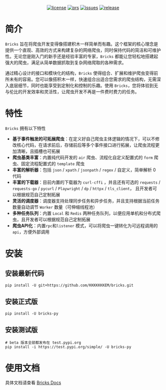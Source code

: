 [license]: /LICENSE
[license-badge]: https://img.shields.io/github/license/KKKKKKKEM/bricks?style=flat-square&a=1
[prs]: https://github.com/KKKKKKKEM/bricks
[prs-badge]: https://img.shields.io/badge/PRs-welcome-brightgreen.svg?style=flat-square
[issues]: https://github.com/KKKKKKKEM/bricks/issues/new
[issues-badge]: https://img.shields.io/badge/Issues-welcome-brightgreen.svg?style=flat-square
[release]: https://github.com/KKKKKKKEM/bricks/releases/latest
[release-badge]: https://img.shields.io/github/v/release/KKKKKKKEM/bricks?style=flat-square


<div align="center">
    
[![license][license-badge]][license]
[![prs][prs-badge]][prs]
[![issues][issues-badge]][issues]
[![release][release-badge]][release]

</div>

# 简介

`Bricks` 旨在将爬虫开发变得像搭建积木一样简单而有趣。这个框架的核心理念是提供一个直观、高效的方式来构建复杂的网络爬虫，同时保持代码的简洁和可维护性。无论您是刚入门的新手还是经验丰富的专家，`Bricks` 都能让您轻松地搭建起强大的爬虫，满足从简单数据抓取到复杂网络爬取的各种需求。

通过精心设计的接口和模块化的结构，`Bricks` 使得组合、扩展和维护爬虫变得前所未有的容易。您可以像搭积木一样，快速组合出适合您需求的爬虫结构，无需深入底层细节，同时也能享受到定制化和控制的乐趣。使用 `Bricks`，您将体验到无与伦比的开发效率和灵活性，让爬虫开发不再是一件费时费力的任务。


# 特性

`Bricks` 拥有以下特性

- **基于事件触发的可拓展爬虫**：在定义好自己爬虫主体逻辑的情况下，可以不修改核心代码，在请求前后，存储前后等多个事件接口进行拓展，让爬虫流程更加清晰，且插槽也可拓展
- **爬虫基类丰富**：内置纯代码开发的 `air` 爬虫、流程化自定义配置式的 `form` 爬虫、固定流程配置式的 `template` 爬虫
- **丰富的解析器**：包括 `json` / `xpath` / `jsonpath` / `regex` /  自定义，简单解析 0 代码
- **丰富的下载器**：目前内置的下载器为 `curl-cffi` ，并且还有可选的 `requests` /  `requests-go` / `pycurl` / `Playwright` / `dp` / `httpx` / `tls_client`， 且开发者可以根据规范自己定制拓展
- **灵活的调度器**：调度器支持处理同步任务和异步任务，并且支持根据当前任务数量自动调节 `Worker` 数量（可伸缩线程池）
- **多种任务队列**：内置 `Local` 和 `Redis` 两种任务队列，以便应用单机和分布式爬虫，且开发者可以根据规范自己定制拓展
- **爬虫API化**：内置`rpc`和`listener` 模式，可以将爬虫一键转化为可远程调用的 `api`，方便外部调用  


# 安装
## 安装最新代码
```
pip install -U git+https://github.com/KKKKKKKEM/bricks.git
```

## 安装正式版
```
pip install -U bricks-py
```

## 安装测试版
```shell
# beta 版本全部都发布在 test.pypi.org
pip install -i https://test.pypi.org/simple/ -U bricks-py

```

# 使用文档
具体文档请查看 [Bricks Docs](https://kkkkkkkem.vercel.app/bricks)

